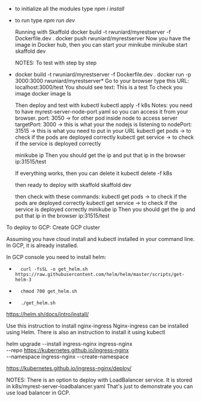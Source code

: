 -   to initialize all the modules type
    *npm i install*
-   to run type
    *npm run dev*


    Running with Skaffold
    docker build -t rwuniard/myrestserver -f Dockerfile.dev .
    docker push rwuniard/myrestserver
    Now you have the image in Docker hub, then you can start your minikube
    minikube start
    skaffold dev


    NOTES: 
    To test with step by step
*   docker build -t rwuniard/myrestserver -f Dockerfile.dev .
    docker run -p 3000:3000 rwuniard/myrestserver*
    Go to your browser type this URL: localhost:3000/test
    You should see text: This is a test
    To check you image
    docker image ls

    Then deploy and test with kubectl
    kubectl apply -f k8s
    Notes: you need to have myrest-server-node-port.yaml so you can access it from your browser.
           port: 3050 -> for other pod inside node to access server
           targetPort: 3000 -> this is what your the nodejs is listening to
           nodePort: 31515 -> this is what you need to put in your URL
    kubectl get pods -> to check if the pods are deployed correctly
    kubectl get service -> to check if the service is deployed correctly

    minikube ip 
    Then you should get the ip and put that ip in the browser ip:31515/test

    If everything works, then you can delete it 
    kubectl delete -f k8s

    then ready to deploy with skaffold
    skaffold dev

    then check with these commands:
    kubectl get pods -> to check if the pods are deployed correctly
    kubectl get service -> to check if the service is deployed correctly
    minikube ip 
    Then you should get the ip and put that ip in the browser ip:31515/test



To deploy to GCP:
Create GCP cluster

Assuming you have cloud install and kubectl installed in your command line. 
In GCP, it is already installed.

In GCP console you need to install helm:
* 		curl -fsSL -o get_helm.sh https://raw.githubusercontent.com/helm/helm/master/scripts/get-helm-3
* 		chmod 700 get_helm.sh
* 		./get_helm.sh
https://helm.sh/docs/intro/install/

Use this instruction to install nginx-ingress
Nginx-ingress can be installed using Helm. There is also an instruction to install it using kubectl

helm upgrade --install ingress-nginx ingress-nginx \
  --repo https://kubernetes.github.io/ingress-nginx \
  --namespace ingress-nginx --create-namespace

https://kubernetes.github.io/ingress-nginx/deploy/

NOTES:
There is an option to deploy with LoadBalancer service.
It is stored in k8s/myrest-server-loadbalancer.yaml
That's just to demonstrate you can use load balancer in GCP.
